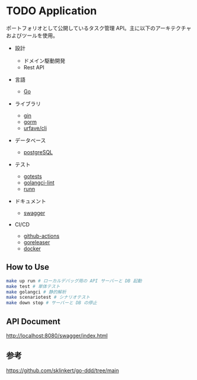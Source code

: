 # TODO Application

ポートフォリオとして公開しているタスク管理 API。主に以下のアーキテクチャおよびツールを使用。

- 設計
  - ドメイン駆動開発
  - Rest API

- 言語
  - [Go](https://go.dev/)

- ライブラリ
  - [gin](https://gin-gonic.com/)
  - [gorm](https://gorm.io/)
  - [urfave/cli](https://github.com/urfave/cli)

- データベース
  - [postgreSQL](https://www.postgresql.org/)

- テスト
  - [gotests](https://github.com/cweill/gotests)
  - [golangci-lint](https://golangci-lint.run/)
  - [runn](https://github.com/k1LoW/runn)
  
- ドキュメント
  - [swagger](https://swagger.io/)

- CI/CD
  - [github-actions](https://docs.github.com/ja/actions)
  - [goreleaser](https://goreleaser.com/)
  - [docker](https://www.docker.com/)

## How to Use

```bash
make up run # ローカルデバッグ用の API サーバーと DB 起動
make test # 単体テスト
make golangci # 静的解析
make scenariotest # シナリオテスト
make down stop # サーバーと DB の停止
```

## API Document

<http://localhost:8080/swagger/index.html>

## 参考

<https://github.com/sklinkert/go-ddd/tree/main>
